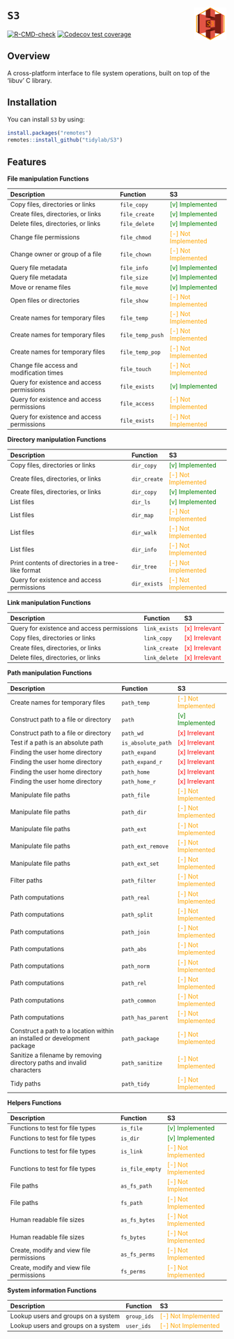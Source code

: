 
# `S3` <img src="https://raw.githubusercontent.com/tidylab/S3/master/pkgdown/logo.png" align="right" style="float:right; height:75px"/>

<!-- badges: start -->

[![R-CMD-check](https://github.com/tidylab/S3/workflows/R-CMD-check/badge.svg)](https://github.com/tidylab/S3/actions)
[![Codecov test
coverage](https://codecov.io/gh/tidylab/S3/branch/master/graph/badge.svg)](https://codecov.io/gh/tidylab/S3?branch=master)

<!-- badges: end -->

## Overview

A cross-platform interface to file system operations, built on top of
the ‘libuv’ C library.

## Installation

You can install `S3` by using:

``` r
install.packages("remotes")
remotes::install_github("tidylab/S3")
```

## Features

**File manipulation Functions**

| Description                                | Function         | S3                                                        |
|:-------------------------------------------|:-----------------|:----------------------------------------------------------|
| Copy files, directories or links           | `file_copy`      | <span style="color: green;">\[v\] Implemented</span>      |
| Create files, directories, or links        | `file_create`    | <span style="color: green;">\[v\] Implemented</span>      |
| Delete files, directories, or links        | `file_delete`    | <span style="color: green;">\[v\] Implemented</span>      |
| Change file permissions                    | `file_chmod`     | <span style="color: orange;">\[-\] Not Implemented</span> |
| Change owner or group of a file            | `file_chown`     | <span style="color: orange;">\[-\] Not Implemented</span> |
| Query file metadata                        | `file_info`      | <span style="color: green;">\[v\] Implemented</span>      |
| Query file metadata                        | `file_size`      | <span style="color: green;">\[v\] Implemented</span>      |
| Move or rename files                       | `file_move`      | <span style="color: green;">\[v\] Implemented</span>      |
| Open files or directories                  | `file_show`      | <span style="color: orange;">\[-\] Not Implemented</span> |
| Create names for temporary files           | `file_temp`      | <span style="color: orange;">\[-\] Not Implemented</span> |
| Create names for temporary files           | `file_temp_push` | <span style="color: orange;">\[-\] Not Implemented</span> |
| Create names for temporary files           | `file_temp_pop`  | <span style="color: orange;">\[-\] Not Implemented</span> |
| Change file access and modification times  | `file_touch`     | <span style="color: orange;">\[-\] Not Implemented</span> |
| Query for existence and access permissions | `file_exists`    | <span style="color: green;">\[v\] Implemented</span>      |
| Query for existence and access permissions | `file_access`    | <span style="color: orange;">\[-\] Not Implemented</span> |
| Query for existence and access permissions | `file_exists`    | <span style="color: orange;">\[-\] Not Implemented</span> |

**Directory manipulation Functions**

| Description                                         | Function     | S3                                                        |
|:----------------------------------------------------|:-------------|:----------------------------------------------------------|
| Copy files, directories or links                    | `dir_copy`   | <span style="color: green;">\[v\] Implemented</span>      |
| Create files, directories, or links                 | `dir_create` | <span style="color: orange;">\[-\] Not Implemented</span> |
| Create files, directories, or links                 | `dir_copy`   | <span style="color: green;">\[v\] Implemented</span>      |
| List files                                          | `dir_ls`     | <span style="color: green;">\[v\] Implemented</span>      |
| List files                                          | `dir_map`    | <span style="color: orange;">\[-\] Not Implemented</span> |
| List files                                          | `dir_walk`   | <span style="color: orange;">\[-\] Not Implemented</span> |
| List files                                          | `dir_info`   | <span style="color: orange;">\[-\] Not Implemented</span> |
| Print contents of directories in a tree-like format | `dir_tree`   | <span style="color: orange;">\[-\] Not Implemented</span> |
| Query for existence and access permissions          | `dir_exists` | <span style="color: orange;">\[-\] Not Implemented</span> |

**Link manipulation Functions**

| Description                                | Function      | S3                                                |
|:-------------------------------------------|:--------------|:--------------------------------------------------|
| Query for existence and access permissions | `link_exists` | <span style="color: red;">\[x\] Irrelevant</span> |
| Copy files, directories or links           | `link_copy`   | <span style="color: red;">\[x\] Irrelevant</span> |
| Create files, directories, or links        | `link_create` | <span style="color: red;">\[x\] Irrelevant</span> |
| Delete files, directories, or links        | `link_delete` | <span style="color: red;">\[x\] Irrelevant</span> |

**Path manipulation Functions**

| Description                                                               | Function           | S3                                                        |
|:--------------------------------------------------------------------------|:-------------------|:----------------------------------------------------------|
| Create names for temporary files                                          | `path_temp`        | <span style="color: orange;">\[-\] Not Implemented</span> |
| Construct path to a file or directory                                     | `path`             | <span style="color: green;">\[v\] Implemented</span>      |
| Construct path to a file or directory                                     | `path_wd`          | <span style="color: red;">\[x\] Irrelevant</span>         |
| Test if a path is an absolute path                                        | `is_absolute_path` | <span style="color: red;">\[x\] Irrelevant</span>         |
| Finding the user home directory                                           | `path_expand`      | <span style="color: red;">\[x\] Irrelevant</span>         |
| Finding the user home directory                                           | `path_expand_r`    | <span style="color: red;">\[x\] Irrelevant</span>         |
| Finding the user home directory                                           | `path_home`        | <span style="color: red;">\[x\] Irrelevant</span>         |
| Finding the user home directory                                           | `path_home_r`      | <span style="color: red;">\[x\] Irrelevant</span>         |
| Manipulate file paths                                                     | `path_file`        | <span style="color: orange;">\[-\] Not Implemented</span> |
| Manipulate file paths                                                     | `path_dir`         | <span style="color: orange;">\[-\] Not Implemented</span> |
| Manipulate file paths                                                     | `path_ext`         | <span style="color: orange;">\[-\] Not Implemented</span> |
| Manipulate file paths                                                     | `path_ext_remove`  | <span style="color: orange;">\[-\] Not Implemented</span> |
| Manipulate file paths                                                     | `path_ext_set`     | <span style="color: orange;">\[-\] Not Implemented</span> |
| Filter paths                                                              | `path_filter`      | <span style="color: orange;">\[-\] Not Implemented</span> |
| Path computations                                                         | `path_real`        | <span style="color: orange;">\[-\] Not Implemented</span> |
| Path computations                                                         | `path_split`       | <span style="color: orange;">\[-\] Not Implemented</span> |
| Path computations                                                         | `path_join`        | <span style="color: orange;">\[-\] Not Implemented</span> |
| Path computations                                                         | `path_abs`         | <span style="color: orange;">\[-\] Not Implemented</span> |
| Path computations                                                         | `path_norm`        | <span style="color: orange;">\[-\] Not Implemented</span> |
| Path computations                                                         | `path_rel`         | <span style="color: orange;">\[-\] Not Implemented</span> |
| Path computations                                                         | `path_common`      | <span style="color: orange;">\[-\] Not Implemented</span> |
| Path computations                                                         | `path_has_parent`  | <span style="color: orange;">\[-\] Not Implemented</span> |
| Construct a path to a location within an installed or development package | `path_package`     | <span style="color: orange;">\[-\] Not Implemented</span> |
| Sanitize a filename by removing directory paths and invalid characters    | `path_sanitize`    | <span style="color: orange;">\[-\] Not Implemented</span> |
| Tidy paths                                                                | `path_tidy`        | <span style="color: orange;">\[-\] Not Implemented</span> |

**Helpers Functions**

| Description                              | Function        | S3                                                        |
|:-----------------------------------------|:----------------|:----------------------------------------------------------|
| Functions to test for file types         | `is_file`       | <span style="color: green;">\[v\] Implemented</span>      |
| Functions to test for file types         | `is_dir`        | <span style="color: green;">\[v\] Implemented</span>      |
| Functions to test for file types         | `is_link`       | <span style="color: orange;">\[-\] Not Implemented</span> |
| Functions to test for file types         | `is_file_empty` | <span style="color: orange;">\[-\] Not Implemented</span> |
| File paths                               | `as_fs_path`    | <span style="color: orange;">\[-\] Not Implemented</span> |
| File paths                               | `fs_path`       | <span style="color: orange;">\[-\] Not Implemented</span> |
| Human readable file sizes                | `as_fs_bytes`   | <span style="color: orange;">\[-\] Not Implemented</span> |
| Human readable file sizes                | `fs_bytes`      | <span style="color: orange;">\[-\] Not Implemented</span> |
| Create, modify and view file permissions | `as_fs_perms`   | <span style="color: orange;">\[-\] Not Implemented</span> |
| Create, modify and view file permissions | `fs_perms`      | <span style="color: orange;">\[-\] Not Implemented</span> |

**System information Functions**

| Description                         | Function    | S3                                                        |
|:------------------------------------|:------------|:----------------------------------------------------------|
| Lookup users and groups on a system | `group_ids` | <span style="color: orange;">\[-\] Not Implemented</span> |
| Lookup users and groups on a system | `user_ids`  | <span style="color: orange;">\[-\] Not Implemented</span> |
